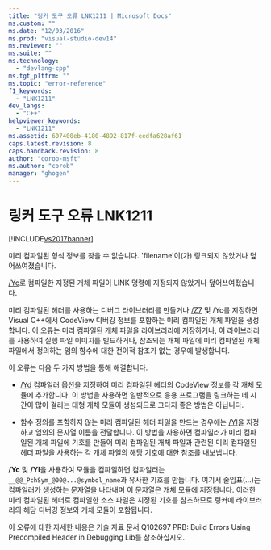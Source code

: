 ```yaml
---
title: "링커 도구 오류 LNK1211 | Microsoft Docs"
ms.custom: ""
ms.date: "12/03/2016"
ms.prod: "visual-studio-dev14"
ms.reviewer: ""
ms.suite: ""
ms.technology: 
  - "devlang-cpp"
ms.tgt_pltfrm: ""
ms.topic: "error-reference"
f1_keywords: 
  - "LNK1211"
dev_langs: 
  - "C++"
helpviewer_keywords: 
  - "LNK1211"
ms.assetid: 607400eb-4180-4892-817f-eedfa628af61
caps.latest.revision: 8
caps.handback.revision: 8
author: "corob-msft"
ms.author: "corob"
manager: "ghogen"
---
```

# 링커 도구 오류 LNK1211
[!INCLUDE[vs2017banner](../../assembler/inline/includes/vs2017banner.md)]

미리 컴파일된 형식 정보를 찾을 수 없습니다. 'filename'이\(가\) 링크되지 않았거나 덮어쓰여졌습니다.  
  
 [\/Yc](../../build/reference/yc-create-precompiled-header-file.md)로 컴파일한 지정된 개체 파일이 LINK 명령에 지정되지 않았거나 덮어쓰여졌습니다.  
  
 미리 컴파일된 헤더를 사용하는 디버그 라이브러리를 만들거나 [\/Z7](../../build/reference/z7-zi-zi-debug-information-format.md) 및 \/Yc를 지정하면 Visual C\+\+에서 CodeView 디버깅 정보를 포함하는 미리 컴파일된 개체 파일을 생성합니다.  이 오류는 미리 컴파일된 개체 파일을 라이브러리에 저장하거나, 이 라이브러리를 사용하여 실행 파일 이미지를 빌드하거나, 참조되는 개체 파일에 미리 컴파일된 개체 파일에서 정의하는 임의 함수에 대한 전이적 참조가 없는 경우에 발생합니다.  
  
 이 오류는 다음 두 가지 방법을 통해 해결합니다.  
  
-   [\/Yd](../../build/reference/yd-place-debug-information-in-object-file.md) 컴파일러 옵션을 지정하여 미리 컴파일된 헤더의 CodeView 정보를 각 개체 모듈에 추가합니다.  이 방법을 사용하면 일반적으로 응용 프로그램을 링크하는 데 시간이 많이 걸리는 대형 개체 모듈이 생성되므로 그다지 좋은 방법은 아닙니다.  
  
-   함수 정의를 포함하지 않는 미리 컴파일된 헤더 파일을 만드는 경우에는 [\/Yl](../../build/reference/yl-inject-pch-reference-for-debug-library.md)을 지정하고 임의의 문자열 이름을 전달합니다.  이 방법을 사용하면 컴파일러가 미리 컴파일된 개체 파일에 기호를 만들어 미리 컴파일된 개체 파일과 관련된 미리 컴파일된 헤더 파일을 사용하는 각 개체 파일의 해당 기호에 대한 참조를 내보냅니다.  
  
 **\/Yc** 및 **\/Yl**을 사용하여 모듈을 컴파일하면 컴파일러는 `__@@_PchSym_@00@...@symbol_name`과 유사한 기호를 만듭니다. 여기서 줄임표\(...\)는 컴파일러가 생성하는 문자열을 나타내며 이 문자열은 개체 모듈에 저장됩니다.  이러한 미리 컴파일된 헤더로 컴파일한 소스 파일은 지정된 기호를 참조하므로 링커에 라이브러리의 해당 디버깅 정보와 개체 모듈이 포함됩니다.  
  
 이 오류에 대한 자세한 내용은 기술 자료 문서 Q102697 PRB: Build Errors Using Precompiled Header in Debugging Lib를 참조하십시오.